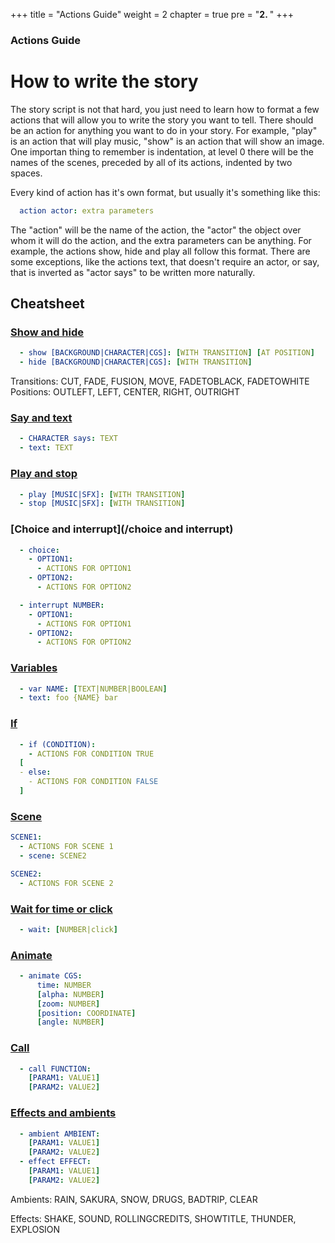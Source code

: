 +++
title = "Actions Guide"
weight = 2
chapter = true
pre = "<b>2. </b>"
+++

### Actions Guide

# How to write the story

The story script is not that hard, you just need to learn how to format a few actions that will allow you to write the story you want to tell. There should be an action for anything you want to do in your story. For example, "play" is an action that will play music, "show" is an action that will show an image.
One importan thing to remember is indentation, at level 0 there will be the names of the scenes, preceded by all of its actions, indented by two spaces. 

Every kind of action has it's own format, but usually it's something like this:

```yaml
  action actor: extra parameters
```

The "action" will be the name of the action, the "actor" the object over whom it will do the action, and the extra parameters can be anything. For example, the actions show, hide and play all follow this format. There are some exceptions, like the actions text, that doesn't require an actor, or say, that is inverted as "actor says" to be written more naturally.

## Cheatsheet

### [Show and hide](/showandhide)
```yaml
  - show [BACKGROUND|CHARACTER|CGS]: [WITH TRANSITION] [AT POSITION]
  - hide [BACKGROUND|CHARACTER|CGS]: [WITH TRANSITION]
```

Transitions: CUT, FADE, FUSION, MOVE, FADETOBLACK, FADETOWHITE
Positions: OUTLEFT, LEFT, CENTER, RIGHT, OUTRIGHT
### [Say and text](/sayandtext)
```yaml
  - CHARACTER says: TEXT
  - text: TEXT
```

### [Play and stop](/playandstop)
```yaml
  - play [MUSIC|SFX]: [WITH TRANSITION]
  - stop [MUSIC|SFX]: [WITH TRANSITION]
```

### [Choice and interrupt](/choice and interrupt)

```yaml
  - choice:
    - OPTION1:
      - ACTIONS FOR OPTION1
    - OPTION2:
      - ACTIONS FOR OPTION2

  - interrupt NUMBER:
    - OPTION1:
      - ACTIONS FOR OPTION1
    - OPTION2:
      - ACTIONS FOR OPTION2
```

### [Variables](/variables)
```yaml
  - var NAME: [TEXT|NUMBER|BOOLEAN]
  - text: foo {NAME} bar
```

### [If](/if)
```yaml
  - if (CONDITION):
  	- ACTIONS FOR CONDITION TRUE
  [
  - else:
  	- ACTIONS FOR CONDITION FALSE
  ]
```

### [Scene](/scene)
```yaml
SCENE1:
  - ACTIONS FOR SCENE 1
  - scene: SCENE2

SCENE2:
  - ACTIONS FOR SCENE 2
```

### [Wait for time or click](/wait)
```yaml
  - wait: [NUMBER|click]
```

### [Animate](/animate)
```yaml
  - animate CGS:
      time: NUMBER
      [alpha: NUMBER]
      [zoom: NUMBER]
      [position: COORDINATE]
      [angle: NUMBER]
```

### [Call](/call)
```yaml
  - call FUNCTION:
    [PARAM1: VALUE1]
    [PARAM2: VALUE2]
```

### [Effects and ambients](/effectsandambients)
```yaml
  - ambient AMBIENT:
    [PARAM1: VALUE1]
    [PARAM2: VALUE2]
  - effect EFFECT:
    [PARAM1: VALUE1]
    [PARAM2: VALUE2]
```

Ambients: RAIN, SAKURA, SNOW, DRUGS, BADTRIP, CLEAR

Effects: SHAKE, SOUND, ROLLINGCREDITS, SHOWTITLE, THUNDER, EXPLOSION